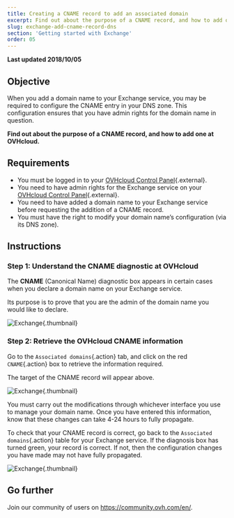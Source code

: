```yaml
---
title: Creating a CNAME record to add an associated domain
excerpt: Find out about the purpose of a CNAME record, and how to add one at OVHcloud
slug: exchange-add-cname-record-dns
section: 'Getting started with Exchange'
order: 05
---
```


**Last updated 2018/10/05**

## Objective

When you add a domain name to your Exchange service, you may be required to configure the CNAME entry in your DNS zone. This configuration ensures that you have admin rights for the domain name in question.

**Find out about the purpose of a CNAME record, and how to add one at OVHcloud.**

## Requirements

- You must be logged in to your [OVHcloud Control Panel](https://ca.ovh.com/auth/?action=gotomanager&from=https://www.ovh.com/ca/en/&ovhSubsidiary=ca){.external}.
- You need to have admin rights for the Exchange service on your [OVHcloud Control Panel](https://ca.ovh.com/auth/?action=gotomanager&from=https://www.ovh.com/ca/en/&ovhSubsidiary=ca){.external}.
- You need to have added a domain name to your Exchange service before requesting the addition of a CNAME record.
- You must have the right to modify your domain name’s configuration (via its DNS zone).

## Instructions

### Step 1: Understand the CNAME diagnostic at OVHcloud

The **CNAME** (Canonical Name) diagnostic box appears in certain cases when you declare a domain name on your Exchange service.

Its purpose is to prove that you are the admin of the domain name you would like to declare.

![Exchange](images/cname_exchange_diagnostic.png){.thumbnail}

### Step 2: Retrieve the OVHcloud CNAME information

Go to the `Associated domains`{.action} tab, and click on the red `CNAME`{.action} box to retrieve the information required.

The target of the CNAME record will appear above.

![Exchange](images/cname_exchange_informations.png){.thumbnail}

You must carry out the modifications through whichever interface you use to manage your domain name. Once you have entered this information, know that these changes can take 4-24 hours to fully propagate.

To check that your CNAME record is correct, go back to the `Associated domains`{.action} table for your Exchange service. If the diagnosis box has turned green, your record is correct. If not, then the configuration changes you have made may not have fully propagated.

![Exchange](images/cname_exchange_diagnostic_green.png){.thumbnail}

## Go further

Join our community of users on <https://community.ovh.com/en/>.